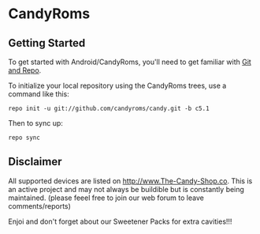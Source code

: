 
CandyRoms
===========

Getting Started
---------------

To get started with Android/CandyRoms, you'll need to get
familiar with [Git and Repo](http://source.android.com/source/using-repo.html).

To initialize your local repository using the CandyRoms trees, use a command like this:

    repo init -u git://github.com/candyroms/candy.git -b c5.1


Then to sync up:

    repo sync

Disclaimer
--------

All supported devices are listed on http://www.The-Candy-Shop.co. This is an active project and may not always be buildible but is constantly being maintained. (please feeel free to join our web forum to leave comments/reports)

Enjoi and don't forget about our Sweetener Packs for extra cavities!!!


